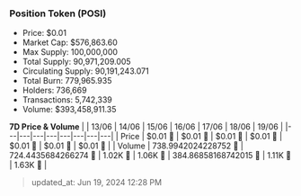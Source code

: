 
  ### Position Token (POSI)
  - Price: $0.01
  - Market Cap: $576,863.60
  - Max Supply: 100,000,000
  - Total Supply: 90,971,209.005
  - Circulating Supply: 90,191,243.071
  - Total Burn: 779,965.935
  - Holders: 736,669
  - Transactions: 5,742,339
  - Volume: $393,458,911.35

  **7D Price & Volume**
  | | 13&#x2F;06 | 14&#x2F;06 | 15&#x2F;06 | 16&#x2F;06 | 17&#x2F;06 | 18&#x2F;06 | 19&#x2F;06 |
  |---|---|---|---|---|---|---|---|
  | Price | $0.01 🔻 | $0.01 🔻 | $0.01 🚀 | $0.01 🔻 | $0.01 🔻 | $0.01 🔻 | $0.01 🔻 |
  | Volume | 738.9942024228752 🔻 | 724.4435684266274 🔻 | 1.02K 🚀 | 1.06K 🚀 | 384.86858168742015 🔻 | 1.11K 🚀 | 1.63K 🚀 |

  > updated_at: Jun 19, 2024 12:28 PM
